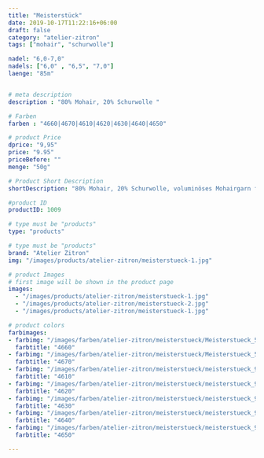 ```yaml
---
title: "Meisterstück"
date: 2019-10-17T11:22:16+06:00
draft: false
category: "atelier-zitron"
tags: ["mohair", "schurwolle"]

nadel: "6,0-7,0" 
nadels: ["6,0" , "6,5", "7,0"] 
laenge: "85m"	


# meta description
description : "80% Mohair, 20% Schurwolle "

# Farben
farben : "4660|4670|4610|4620|4630|4640|4650"

# product Price
dprice: "9,95"
price: "9.95"
priceBefore: ""
menge: "50g"

# Product Short Description
shortDescription: "80% Mohair, 20% Schurwolle, voluminöses Mohairgarn für Kuscheljacken …"

#product ID
productID: 1009

# type must be "products"
type: "products"

# type must be "products"
brand: "Atelier Zitron"
img: "/images/products/atelier-zitron/meisterstueck-1.jpg"    

# product Images
# first image will be shown in the product page
images:
  - "/images/products/atelier-zitron/meisterstueck-1.jpg"
  - "/images/products/atelier-zitron/meisterstueck-2.jpg"
  - "/images/products/atelier-zitron/meisterstueck-1.jpg"

# product colors
farbimages:
- farbimg: "/images/farben/atelier-zitron/meisterstueck/Meisterstueck_5392_4660_1.jpg"	
  farbtitle: "4660"
- farbimg: "/images/farben/atelier-zitron/meisterstueck/Meisterstueck_5393_4670_1.jpg"	
  farbtitle: "4670"
- farbimg: "/images/farben/atelier-zitron/meisterstueck/meisterstueck_9210_4610_1.jpg"	
  farbtitle: "4610"
- farbimg: "/images/farben/atelier-zitron/meisterstueck/meisterstueck_9216_4620_1.jpg"	
  farbtitle: "4620"
- farbimg: "/images/farben/atelier-zitron/meisterstueck/meisterstueck_9218_4630_1.jpg"	
  farbtitle: "4630"
- farbimg: "/images/farben/atelier-zitron/meisterstueck/meisterstueck_9224_4640_1.jpg"	
  farbtitle: "4640"
- farbimg: "/images/farben/atelier-zitron/meisterstueck/meisterstueck_9226_4650_1.jpg"	
  farbtitle: "4650"

---
```



